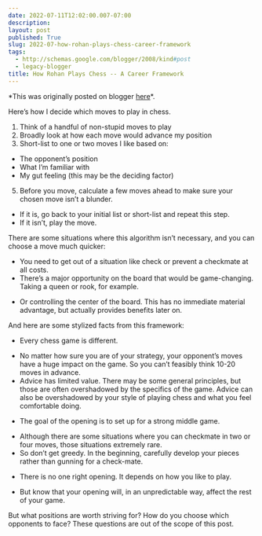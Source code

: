 ```yaml
---
date: 2022-07-11T12:02:00.007-07:00
description: 
layout: post
published: True
slug: 2022-07-how-rohan-plays-chess-career-framework
tags:
  - http://schemas.google.com/blogger/2008/kind#post
  - legacy-blogger
title: How Rohan Plays Chess -- A Career Framework
---
```


\*This was originally posted on blogger [here](https://www.rohanprasad.org/2022/07/how-rohan-plays-chess-career-framework.html)\*.

Here’s how I decide which moves to play in chess.

1. Think of a handful of non-stupid moves to play
2. Broadly look at how each move would advance my position
3. Short-list to one or two moves I like based on:

* The opponent’s position
* What I’m familiar with
* My gut feeling (this may be the deciding factor)

5. Before you move, calculate a few moves ahead to make sure your chosen move isn’t a blunder.

* If it is, go back to your initial list or short-list and repeat this step.
* If it isn’t, play the move.

There are some situations where this algorithm isn’t necessary, and you can choose a move much quicker:

* You need to get out of a situation like check or prevent a checkmate at all costs.
* There’s a major opportunity on the board that would be game-changing. Taking a queen or rook, for example.

+ Or controlling the center of the board. This has no immediate material advantage, but actually provides benefits later on.

And here are some stylized facts from this framework:

* Every chess game is different.

+ No matter how sure you are of your strategy, your opponent’s moves have a huge impact on the game. So you can’t feasibly think 10-20 moves in advance.
+ Advice has limited value. There may be some general principles, but those are often overshadowed by the specifics of the game. Advice can also be overshadowed by your style of playing chess and what you feel comfortable doing.

* The goal of the opening is to set up for a strong middle game.

+ Although there are some situations where you can checkmate in two or four moves, those situations extremely rare.
+ So don’t get greedy. In the beginning, carefully develop your pieces rather than gunning for a check-mate.

* There is no one right opening. It depends on how you like to play.

+ But know that your opening will, in an unpredictable way, affect the rest of your game.

But what positions are worth striving for? How do you choose which opponents to face? These questions are out of the scope of this post.